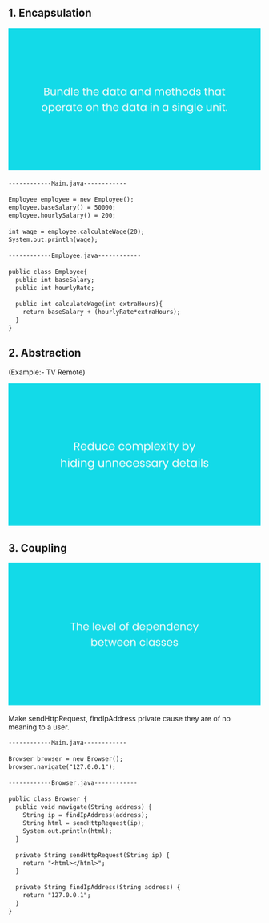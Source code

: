 ## 1. Encapsulation

<img src="https://github.com/neelbavarva/Java/blob/main/Z_Images/OOPs/7.png" />

```
------------Main.java------------

Employee employee = new Employee();
employee.baseSalary() = 50000;
employee.hourlySalary() = 200;

int wage = employee.calculateWage(20);
System.out.println(wage);

------------Employee.java------------

public class Employee{
  public int baseSalary;
  public int hourlyRate;
  
  public int calculateWage(int extraHours){
    return baseSalary + (hourlyRate*extraHours);
  }
}
```

## 2. Abstraction 
(Example:- TV Remote)

<img src="https://github.com/neelbavarva/Java/blob/main/Z_Images/OOPs/8.png" />

## 3. Coupling

<img src="https://github.com/neelbavarva/Java/blob/main/Z_Images/OOPs/9.png" />


Make sendHttpRequest, findIpAddress private cause they are of no meaning to a user.
```
------------Main.java------------

Browser browser = new Browser();
browser.navigate("127.0.0.1");

------------Browser.java------------

public class Browser {
  public void navigate(String address) {
    String ip = findIpAddress(address);
    String html = sendHttpRequest(ip);
    System.out.println(html);
  }

  private String sendHttpRequest(String ip) {
    return "<html></html>";
  }

  private String findIpAddress(String address) {
    return "127.0.0.1";
  }
}
```
